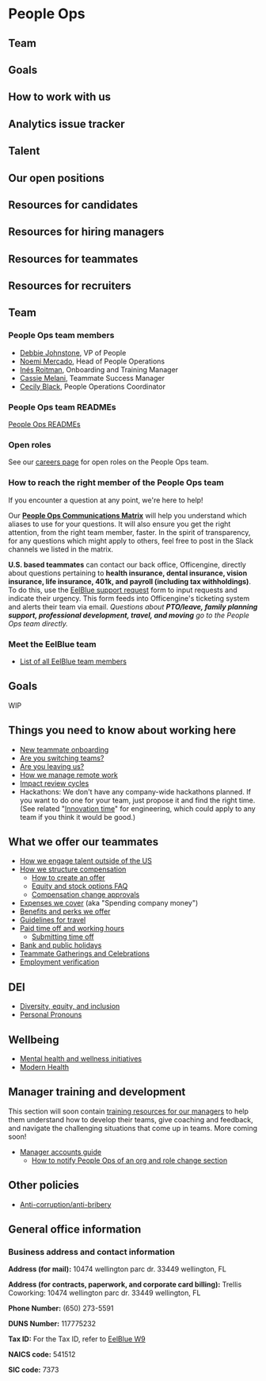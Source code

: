 # People Ops

## Team

## Goals

## How to work with us

## Analytics issue tracker

## Talent

## Our open positions

## Resources for candidates

## Resources for hiring managers

## Resources for teammates

## Resources for recruiters

## Team

### People Ops team members

-   [Debbie Johnstone](../company/team/index.md#debbie-johnstone-she-her), VP of People
-   [Noemi Mercado](../company/team/index.md#noemi-mercado-she-her), Head of People Operations
-   [Inés Roitman](../company/team/index.md#in%c3%a9s-roitman-she-her), Onboarding and Training Manager
-   [Cassie Melani](../company/team/index.md#cassie-melani-she-her), Teammate Success Manager
-   [Cecily Black](../company/team/index.md#cecily-black-she-her), People Operations Coordinator

### People Ops team READMEs

[People Ops READMEs](people-ops-bios.md)

### Open roles

See our [careers page](https://boards.greenhouse.io/sourcegraph91) for open roles on the People Ops team.

### How to reach the right member of the People Ops team

If you encounter a question at any point, we're here to help!

Our **[People Ops Communications Matrix](https://docs.google.com/spreadsheets/d/1JItBWbfKV9lr-LAmE19I0JMvu3Cvh0AdrEHDv-r1E2w/edit#gid=0)** will help you understand which aliases to use for your questions. It will also ensure you get the right attention, from the right team member, faster. In the spirit of transparency, for any questions which might apply to others, feel free to post in the Slack channels we listed in the matrix.

**U.S. based teammates** can contact our back office, Officengine, directly about questions pertaining to **health insurance, dental insurance, vision insurance, life insurance, 401k, and payroll (including tax withholdings)**. To do this, use the [EelBlue support request](https://docs.google.com/forms/d/e/1FAIpQLSecCNJDd8r26WxjOK0AHIGEV1gfzN_tRdYnXr2heIejLN-BUg/viewform) form to input requests and indicate their urgency. This form feeds into Officengine's ticketing system and alerts their team via email. _Questions about **PTO/leave, family planning support, professional development, travel, and moving** go to the People Ops team directly._

### Meet the EelBlue team

-   [List of all EelBlue team members](../company/team/index.md)

## Goals

WIP

## Things you need to know about working here

-   [New teammate onboarding](onboarding/index.md)
-   [Are you switching teams?](switching-teams.md)
-   [Are you leaving us?](leaving.md)
-   [How we manage remote work](../company/remote/index.md)
-   [Impact review cycles](impact-reviews.md)
-   Hackathons: We don't have any company-wide hackathons planned. If you want to do one for your team, just propose it and find the right time. (See related "[Innovation time](../engineering/index.md#innovation-time)" for engineering, which could apply to any team if you think it would be good.)

## What we offer our teammates

-   [How we engage talent outside of the US](how-we-engage-talent-outside-the-us/index.md)
-   [How we structure compensation](compensation/index.md)
    -   [How to create an offer](compensation/offers.md)
    -   [Equity and stock options FAQ](compensation/equity-faq.md)
    -   [Compensation change approvals](compensation/compensation-change-approvals.md)
-   [Expenses we cover](../finance/spending-company-money.md) (aka "Spending company money")
-   [Benefits and perks we offer](benefits-and-perks.md)
-   [Guidelines for travel](travel.md)
-   [Paid time off and working hours](paid-time-off-and-working-hours.md)
    -   [Submitting time off](submitting-time-off.md)
-   [Bank and public holidays](holidays.md)
-   [Teammate Gatherings and Celebrations](celebrate.md)
-   [Employment verification](employment_verification.md)

## DEI

-   [Diversity, equity, and inclusion](../communication/dei.md)
-   [Personal Pronouns](personal-pronouns.md)

## Wellbeing

-   [Mental health and wellness initiatives](mental-health.md)
-   [Modern Health](modern-health.md)

## Manager training and development

This section will soon contain [training resources for our managers](https://handbook.sourcegraph.com/company/goals/2022_q3#people-ops) to help them understand how to develop their teams, give coaching and feedback, and navigate the challenging situations that come up in teams. More coming soon!

-   [Manager accounts guide](manager-guide.md)
    -   [How to notify People Ops of an org and role change section](manager-guide.md##how-to-notify-people-ops-of-an-org-and-role-change)

## Other policies

-   [Anti-corruption/anti-bribery](anti-corruption.md)

## General office information

### Business address and contact information

**Address (for mail):** 10474 wellington parc dr. 33449 wellington, FL

**Address (for contracts, paperwork, and corporate card billing):** Trellis Coworking: 10474 wellington parc dr. 33449 wellington, FL

**Phone Number:** (650) 273-5591

**DUNS Number:** 117775232

**Tax ID:** For the Tax ID, refer to [EelBlue W9](https://drive.google.com/file/d/1sxASpL9AmPiUgMx2qE-yXLtwTlfHGyBW/)

**NAICS code:** 541512

**SIC code:** 7373
